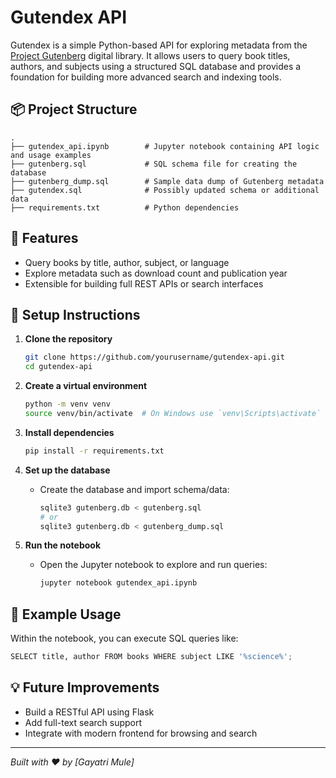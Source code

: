 
# Gutendex API

Gutendex is a simple Python-based API for exploring metadata from the [Project Gutenberg](https://www.gutenberg.org/) digital library. It allows users to query book titles, authors, and subjects using a structured SQL database and provides a foundation for building more advanced search and indexing tools.

## 📦 Project Structure

```
.
├── gutendex_api.ipynb        # Jupyter notebook containing API logic and usage examples
├── gutenberg.sql             # SQL schema file for creating the database
├── gutenberg_dump.sql        # Sample data dump of Gutenberg metadata
├── gutendex.sql              # Possibly updated schema or additional data
├── requirements.txt          # Python dependencies
```

## 🚀 Features

- Query books by title, author, subject, or language
- Explore metadata such as download count and publication year
- Extensible for building full REST APIs or search interfaces

## 🔧 Setup Instructions

1. **Clone the repository**
   ```bash
   git clone https://github.com/yourusername/gutendex-api.git
   cd gutendex-api
   ```

2. **Create a virtual environment**
   ```bash
   python -m venv venv
   source venv/bin/activate  # On Windows use `venv\Scripts\activate`
   ```

3. **Install dependencies**
   ```bash
   pip install -r requirements.txt
   ```

4. **Set up the database**
   - Create the database and import schema/data:
     ```bash
     sqlite3 gutenberg.db < gutenberg.sql
     # or
     sqlite3 gutenberg.db < gutenberg_dump.sql
     ```

5. **Run the notebook**
   - Open the Jupyter notebook to explore and run queries:
     ```bash
     jupyter notebook gutendex_api.ipynb
     ```

## 🧪 Example Usage

Within the notebook, you can execute SQL queries like:
```python
SELECT title, author FROM books WHERE subject LIKE '%science%';
```


## 💡 Future Improvements

- Build a RESTful API using Flask 
- Add full-text search support
- Integrate with modern frontend for browsing and search

---

*Built with ❤️ by [Gayatri Mule]*
